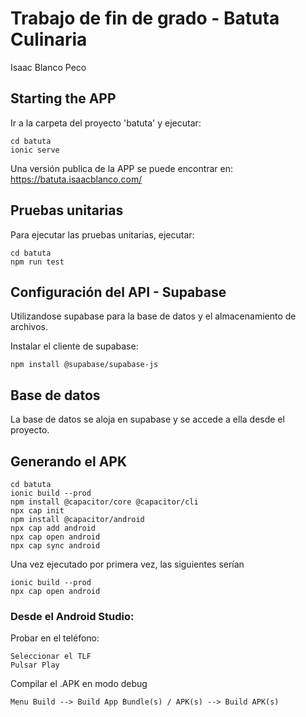 # Trabajo de fin de grado - Batuta Culinaria

Isaac Blanco Peco

## Starting the APP

Ir a la carpeta del proyecto 'batuta' y ejecutar:

```
cd batuta
ionic serve
```

Una versión publica de la APP se puede encontrar en: https://batuta.isaacblanco.com/

## Pruebas unitarias

Para ejecutar las pruebas unitarias, ejecutar:

```
cd batuta
npm run test
```

## Configuración del API - Supabase

Utilizandose supabase para la base de datos y el almacenamiento de archivos.

Instalar el cliente de supabase:

```
npm install @supabase/supabase-js
```

## Base de datos

La base de datos se aloja en supabase y se accede a ella desde el proyecto.

## Generando el APK

```
cd batuta
ionic build --prod
npm install @capacitor/core @capacitor/cli
npx cap init
npm install @capacitor/android
npx cap add android
npx cap open android
npx cap sync android
```

Una vez ejecutado por primera vez, las siguientes serían

```
ionic build --prod
npx cap open android
```

### Desde el Android Studio:

Probar en el teléfono:

```
Seleccionar el TLF
Pulsar Play
```

Compilar el .APK en modo debug

```
Menu Build --> Build App Bundle(s) / APK(s) --> Build APK(s)
```